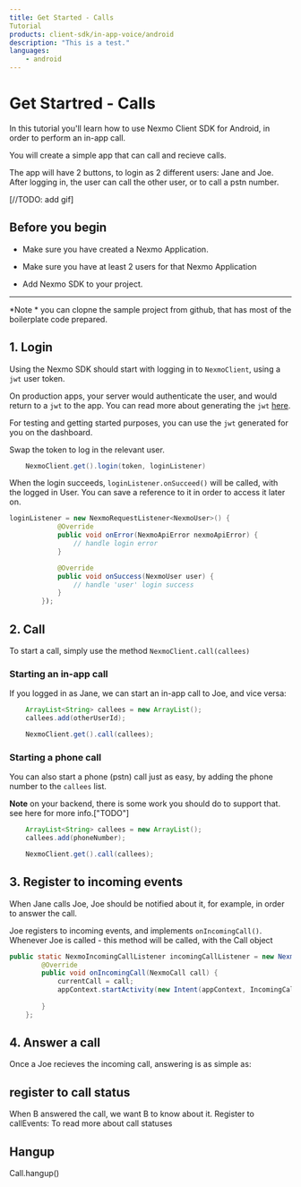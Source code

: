 ```yaml
---
title: Get Started - Calls 
Tutorial
products: client-sdk/in-app-voice/android
description: "This is a test."
languages:
    - android
---
```


# Get Startred - Calls

In this tutorial you'll learn how to use Nexmo Client SDK for Android, in order to perform an in-app call.

You will create a simple app that can call and recieve calls.

The app will have 2 buttons, to login as 2 different users: Jane and Joe. After logging in, the user can call the other user, or to call a pstn number.

[//TODO: add gif]


## Before you begin

- Make sure you have created a Nexmo Application.

- Make sure you have at least 2 users for that Nexmo Application

- Add Nexmo SDK to your project.

---
*Note * you can clopne the sample project from github, that has most of the boilerplate code prepared. 


## 1. Login
Using the Nexmo SDK should start with logging in to `NexmoClient`, using a `jwt` user token.

On production apps, your server would authenticate the user, and would return to a `jwt` to the app. 
You can read more about generating the `jwt` [here]("https://developer.nexmo.com/stitch/concepts/jwt-acl").

For testing and getting started purposes, you can use the `jwt` generated for you on the dashboard. 

Swap the token to log in the relevant user.

```java
    NexmoClient.get().login(token, loginListener)
```

When the login succeeds, `loginListener.onSucceed()` will be called, with the logged in User. You can save a reference to it in order to access it later on. 

```java
loginListener = new NexmoRequestListener<NexmoUser>() {
            @Override
            public void onError(NexmoApiError nexmoApiError) {
                // handle login error
            }

            @Override
            public void onSuccess(NexmoUser user) {
                // handle 'user' login success
            }
        });
```



## 2. Call
To start a call, simply use the method `NexmoClient.call(callees)`

### Starting an in-app call

If you logged in as Jane, we can start an in-app call to Joe, and vice versa:

```java
    ArrayList<String> callees = new ArrayList();
    callees.add(otherUserId);

    NexmoClient.get().call(callees);
```

### Starting a phone call

You can also start a phone (pstn) call just as easy, by adding the phone number to the `callees` list.

**Note** on your backend, there is some work you should do to support that. see here for more info.["TODO"]

```java
    ArrayList<String> callees = new ArrayList();
    callees.add(phoneNumber);

    NexmoClient.get().call(callees);
```

## 3. Register to incoming events

When Jane calls Joe, Joe should be notified about it, for example, in order to answer the call.

Joe registers to incoming events, and implements `onIncomingCall()`.
Whenever Joe is called - this method will be called, with the Call object

```java
public static NexmoIncomingCallListener incomingCallListener = new NexmoIncomingCallListener() {
        @Override
        public void onIncomingCall(NexmoCall call) {
            currentCall = call;
            appContext.startActivity(new Intent(appContext, IncomingCallActivity.class));
            
        }
    };
```

## 4. Answer a call
Once a Joe recieves the incoming call, answering is as simple as:


## register to call status

When B answered the call, we want B to know about it. Register to callEvents:
To read more about call statuses

## Hangup
Call.hangup()
